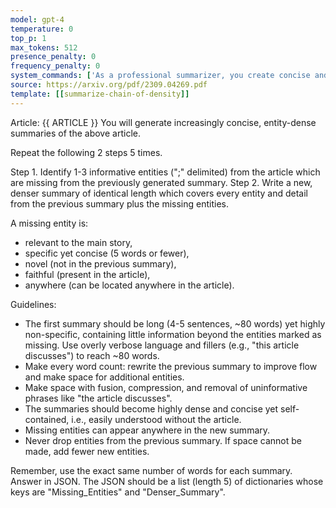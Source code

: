 ```yaml
---
model: gpt-4
temperature: 0
top_p: 1
max_tokens: 512
presence_penalty: 0
frequency_penalty: 0
system_commands: ['As a professional summarizer, you create concise and comprehensive summaries of the provided text, be it an article, post, conversation, passage, or transcript while strictly adhering to the guidelines set by the user.']
source: https://arxiv.org/pdf/2309.04269.pdf
template: [[summarize-chain-of-density]]
---
```


Article: {{ ARTICLE }}
You will generate increasingly concise, entity-dense summaries of the above article. 

Repeat the following 2 steps 5 times. 

Step 1. Identify 1-3 informative entities (";" delimited) from the article which are missing from the previously generated summary. 
Step 2. Write a new, denser summary of identical length which covers every entity and detail from the previous summary plus the missing entities. 

A missing entity is:
- relevant to the main story, 
- specific yet concise (5 words or fewer), 
- novel (not in the previous summary), 
- faithful (present in the article), 
- anywhere (can be located anywhere in the article).

Guidelines:

- The first summary should be long (4-5 sentences, ~80 words) yet highly non-specific, containing little information beyond the entities marked as missing. Use overly verbose language and fillers (e.g., "this article discusses") to reach ~80 words.
- Make every word count: rewrite the previous summary to improve flow and make space for additional entities.
- Make space with fusion, compression, and removal of uninformative phrases like "the article discusses".
- The summaries should become highly dense and concise yet self-contained, i.e., easily understood without the article. 
- Missing entities can appear anywhere in the new summary.
- Never drop entities from the previous summary. If space cannot be made, add fewer new entities. 

Remember, use the exact same number of words for each summary.
Answer in JSON. The JSON should be a list (length 5) of dictionaries whose keys are "Missing_Entities" and "Denser_Summary".
